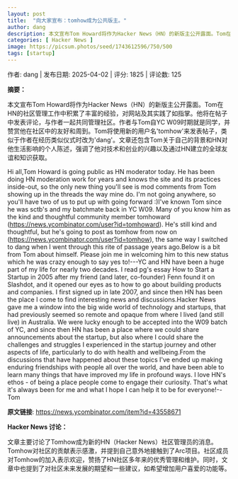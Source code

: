 ```yaml
---
layout: post
title:  "向大家宣布：tomhow成为公共版主。"
author: dang
description: 本文宣布Tom Howard将作为Hacker News（HN）的新版主公开露面。Tom在HN的社区管理工作中积累了丰富的经验，对网站及其实践了如指掌。他将在帖子中发表评论，与作者一起共同管理社区。作者与Tom自YC W09时期就是同学，并赞赏他在社区中的友好和周到。Tom将使用新的用户名'tomhow'来发表帖子，类似于作者在经历类似仪式时改为'dang'。文章还包含Tom关于自己的背景和HN对他生活影响的个人陈述，强调了他对技术和创业的兴趣以及通过HN建立的全球友谊和知识获取。
categories: [ Hacker News ]
image: https://picsum.photos/seed/1743612596/750/500
tags: [startup]
---
```


作者: dang | 发布日期: 2025-04-02 | 评分: 1825 | 评论数: 125

**摘要：**

本文宣布Tom Howard将作为Hacker News（HN）的新版主公开露面。Tom在HN的社区管理工作中积累了丰富的经验，对网站及其实践了如指掌。他将在帖子中发表评论，与作者一起共同管理社区。作者与Tom自YC W09时期就是同学，并赞赏他在社区中的友好和周到。Tom将使用新的用户名'tomhow'来发表帖子，类似于作者在经历类似仪式时改为'dang'。文章还包含Tom关于自己的背景和HN对他生活影响的个人陈述，强调了他对技术和创业的兴趣以及通过HN建立的全球友谊和知识获取。

Hi all,Tom Howard is going public as HN moderator today. He has been doing HN moderation work for years and knows the site and its practices inside-out, so the only new thing you'll see is mod comments from Tom showing up in the threads the way mine do. I'm not going anywhere, so you'll have two of us to put up with going forward :)I've known Tom since he was sctb's and my batchmate back in YC W09. Many of you know him as the kind and thoughtful community member tomhoward (https://news.ycombinator.com/user?id=tomhoward). He's still kind and thoughtful, but he's going to post as tomhow from now on (https://news.ycombinator.com/user?id=tomhow), the same way I switched to dang when I went through this rite of passage years ago.Below is a bit from Tom about himself. Please join me in welcoming him to this new status which he was crazy enough to say yes to!---YC and HN have been a huge part of my life for nearly two decades. I read pg's essay How to Start a Startup in 2005 after my friend (and later, co-founder) Fenn found it on Slashdot, and it opened our eyes as to how to go about building products and companies. I first signed up in late 2007, and since then HN has been the place I come to find interesting news and discussions.Hacker News gave me a window into the big wide world of technology and startups, that had previously seemed so remote and opaque from where I lived (and still live) in Australia. We were lucky enough to be accepted into the W09 batch of YC, and since then HN has been a place where we could share announcements about the startup, but also where I could share the challenges and struggles I experienced in the startup journey and other aspects of life, particularly to do with health and wellbeing.From the discussions that have happened about these topics I've ended up making enduring friendships with people all over the world, and have been able to learn many things that have improved my life in profound ways. I love HN's ethos - of being a place people come to engage their curiosity. That's what it's always been for me and what I hope I can help it to be for everyone!--Tom

**原文链接**: https://news.ycombinator.com/item?id=43558671

**Hacker News 讨论：**

文章主要讨论了Tomhow成为新的HN（Hacker News）社区管理员的消息。Tomhow对社区的贡献表示感激，并提到自己意外地接触到了Arc项目。社区成员对Tomhow的加入表示欢迎，赞扬了HN社区多年来的优秀管理和维护。同时，文章中也提到了对社区未来发展的期望和一些建议，如希望增加用户喜爱的功能等。

